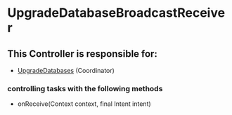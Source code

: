 # UpgradeDatabaseBroadcastReceiver
## This Controller is responsible for:
* [UpgradeDatabases](../Coordinators/UpgradeDatabases.md) (Coordinator)
### controlling tasks with the following methods 
* onReceive(Context context, final Intent intent)
